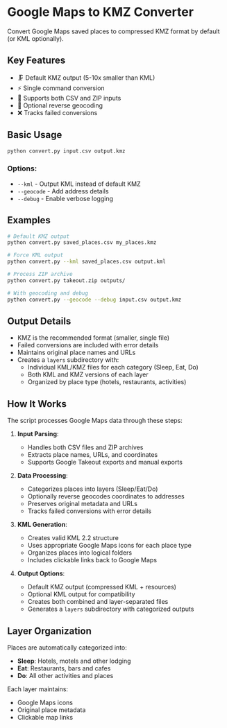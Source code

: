 # Google Maps to KMZ Converter

Convert Google Maps saved places to compressed KMZ format by default (or KML optionally).

## Key Features

- 🗜️ Default KMZ output (5-10x smaller than KML)
- ⚡ Single command conversion
- 🔄 Supports both CSV and ZIP inputs
- 📍 Optional reverse geocoding
- ❌ Tracks failed conversions

## Basic Usage

```bash
python convert.py input.csv output.kmz
```

### Options:
- `--kml` - Output KML instead of default KMZ
- `--geocode` - Add address details
- `--debug` - Enable verbose logging

## Examples

```bash
# Default KMZ output
python convert.py saved_places.csv my_places.kmz

# Force KML output
python convert.py --kml saved_places.csv output.kml

# Process ZIP archive
python convert.py takeout.zip outputs/

# With geocoding and debug
python convert.py --geocode --debug input.csv output.kmz
```

## Output Details

- KMZ is the recommended format (smaller, single file)
- Failed conversions are included with error details
- Maintains original place names and URLs
- Creates a `layers` subdirectory with:
  - Individual KML/KMZ files for each category (Sleep, Eat, Do)
  - Both KML and KMZ versions of each layer
  - Organized by place type (hotels, restaurants, activities)

## How It Works

The script processes Google Maps data through these steps:

1. **Input Parsing**:
   - Handles both CSV files and ZIP archives
   - Extracts place names, URLs, and coordinates
   - Supports Google Takeout exports and manual exports

2. **Data Processing**:
   - Categorizes places into layers (Sleep/Eat/Do)
   - Optionally reverse geocodes coordinates to addresses
   - Preserves original metadata and URLs
   - Tracks failed conversions with error details

3. **KML Generation**:
   - Creates valid KML 2.2 structure
   - Uses appropriate Google Maps icons for each place type
   - Organizes places into logical folders
   - Includes clickable links back to Google Maps

4. **Output Options**:
   - Default KMZ output (compressed KML + resources)
   - Optional KML output for compatibility
   - Creates both combined and layer-separated files
   - Generates a `layers` subdirectory with categorized outputs

## Layer Organization

Places are automatically categorized into:
- **Sleep**: Hotels, motels and other lodging
- **Eat**: Restaurants, bars and cafes
- **Do**: All other activities and places

Each layer maintains:
- Google Maps icons
- Original place metadata
- Clickable map links